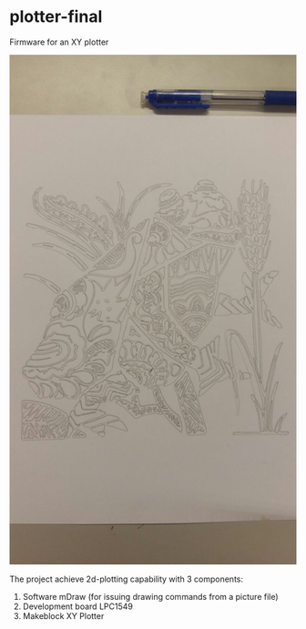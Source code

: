 # plotter-final
Firmware for an XY plotter

![Picture of a frog-like creature](/picture/frog-creature.jpeg)

The project achieve 2d-plotting capability with 3 components:

  1. Software mDraw (for issuing drawing commands from a picture file)
  1. Development board LPC1549
  1. Makeblock XY Plotter
